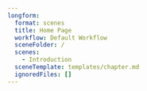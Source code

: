 ```yaml
---
longform:
  format: scenes
  title: Home Page
  workflow: Default Workflow
  sceneFolder: /
  scenes:
    - Introduction
  sceneTemplate: templates/chapter.md
  ignoredFiles: []
---
```

